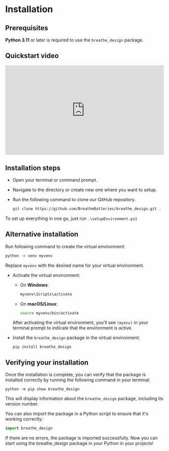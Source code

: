 # Installation

## Prerequisites

**Python 3.11** or later is required to use the `breathe_design` package.

## Quickstart video

<!-- Wistia iFrame embed (responsive) -->
<div class="wistia_responsive_padding" style="padding:56.25% 0 0 0;position:relative;">
  <div class="wistia_responsive_wrapper" style="height:100%;left:0;position:absolute;top:0;width:100%;">
    <iframe
      src="https://fast.wistia.net/embed/iframe/ctf0z97jiv?videoFoam=true"
      allow="autoplay; fullscreen"
      allowfullscreen
      frameborder="0"
      scrolling="no"
      class="wistia_embed"
      name="wistia_embed"
      style="width:100%;height:100%;position:absolute;top:0;left:0;">
    </iframe>
  </div>
</div>
<script src="https://fast.wistia.net/assets/external/E-v1.js" async></script>

## Installation steps

- Open your terminal or command prompt.
- Navigate to the directory or create new one where you want to setup.
- Run the following command to clone our GitHub repository.

  ```bash
  git clone https://github.com/BreatheBatteries/breathe_design.git .
  ```

 To set up everything in one go, just run `.\setupEnvironment.ps1`

## Alternative installation

 Run following command to create the virtual environment:

  ```bash
  python -m venv myvenv
  ```

  Replace `myvenv` with the desired name for your virtual environment.

- Activate the virtual environment:
  - On **Windows**:
    ```cmd
    myvenv\Scripts\activate
    ```
  - On **macOS/Linux**:
    ```bash
    source myvenv/bin/activate
    ```

  After activating the virtual environment, you'll see `(myenv)` in your terminal prompt to indicate that the environment is active.

- Install the `breathe_design` package in the virtual environment:

  ```
  pip install breathe_design
  ```

## Verifying your installation

Once the installation is complete, you can verify that the package is installed correctly by running the following command in your terminal:

```
python -m pip show breathe_design
```

This will display information about the `breathe_design` package, including its version number.

You can also import the package in a Python script to ensure that it's working correctly:

```python
import breathe_design
```

If there are no errors, the package is imported successfully.
Now you can start using the breathe_design package in your Python in your projects!
